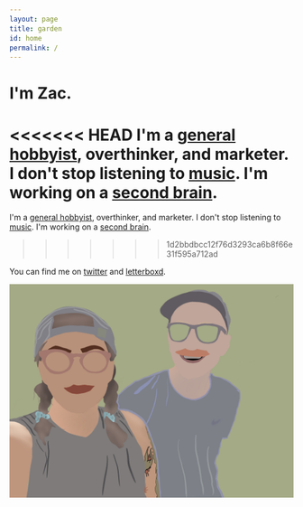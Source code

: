 ```yaml
---
layout: page
title: garden
id: home
permalink: /
---
```


# I'm Zac.

<<<<<<< HEAD
I'm a [general hobbyist](/hobbies), overthinker, and marketer.
I don't stop listening to [music](/music). I'm working on a [second brain](https://fortelabs.co/blog/basboverview/).
=======
I'm a [general hobbyist](./hobbies), overthinker, and marketer.
I don't stop listening to [music](./music). I'm working on a [second brain](./why-a-second-brain).
>>>>>>> 1d2bbdbcc12f76d3293ca6b8f66e31f595a712ad

You can find me on [twitter](https://www.twitter.com/zacattac/) and [letterboxd](https://letterboxd.com/zacattac/).

![merdie and I](/assets/images/merdieandi.jpg)

<style>
  .wrapper {
    max-width: 46em;
  }
</style>
